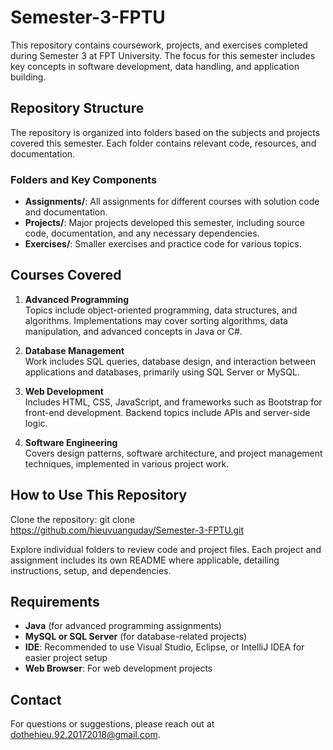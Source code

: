 # Semester-3-FPTU

This repository contains coursework, projects, and exercises completed during Semester 3 at FPT University. The focus for this semester includes key concepts in software development, data handling, and application building.

## Repository Structure

The repository is organized into folders based on the subjects and projects covered this semester. Each folder contains relevant code, resources, and documentation.

### Folders and Key Components

- **Assignments/**: All assignments for different courses with solution code and documentation.
- **Projects/**: Major projects developed this semester, including source code, documentation, and any necessary dependencies.
- **Exercises/**: Smaller exercises and practice code for various topics.

## Courses Covered

1. **Advanced Programming**  
   Topics include object-oriented programming, data structures, and algorithms. Implementations may cover sorting algorithms, data manipulation, and advanced concepts in Java or C#.

2. **Database Management**  
   Work includes SQL queries, database design, and interaction between applications and databases, primarily using SQL Server or MySQL.

3. **Web Development**  
   Includes HTML, CSS, JavaScript, and frameworks such as Bootstrap for front-end development. Backend topics include APIs and server-side logic.

4. **Software Engineering**  
   Covers design patterns, software architecture, and project management techniques, implemented in various project work.

## How to Use This Repository

Clone the repository:
git clone https://github.com/hieuvuanguday/Semester-3-FPTU.git

Explore individual folders to review code and project files. Each project and assignment includes its own README where applicable, detailing instructions, setup, and dependencies.

## Requirements

- **Java** (for advanced programming assignments)
- **MySQL or SQL Server** (for database-related projects)
- **IDE**: Recommended to use Visual Studio, Eclipse, or IntelliJ IDEA for easier project setup
- **Web Browser**: For web development projects

## Contact

For questions or suggestions, please reach out at dothehieu.92.20172018@gmail.com.

